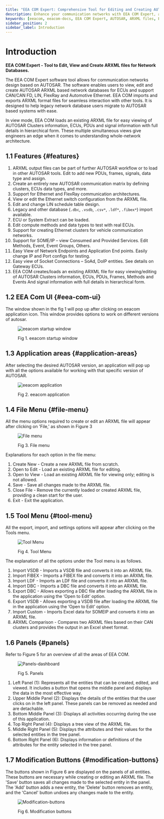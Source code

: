 ```yaml
---
title: "EEA COM Expert: Comprehensive Tool for Editing and Creating AUTOSAR ARXML Files"
description: Enhance your communication networks with EEA COM Expert, a tool for editing AUTOSAR ARXML files, supporting CAN, LIN, and Ethernet for legacy database migration. 
keywords: [eeacom, eeacom-docs, EEA COM Expert, AUTOSAR, ARXML files, ECU, network databases, communication networks, CAN, LIN, FlexRay, Automotive Ethernet, software tool, database migration, network architecture, application areas, import export, FIBEX, DBC, VSDB, Ethernet clusters, SOME/IP]
sidebar_position: 2
sidebar_label: Introduction
---
```


# Introduction

**EEA COM Expert - Tool to Edit, View and Create ARXML files for Network Databases.**

The EEA COM Expert software tool allows for communication networks design based on AUTOSAR.
The software enables users to view, edit and create AUTOSAR ARXML based network databases for
ECUs and support CAN/CAN FD, LIN, FlexRay and Automotive Ethernet. EEA COM imports and exports
ARXML format files for seamless interaction with other tools. It is designed to help legacy network
database users migrate to AUTOSAR based systems with ease.

In view mode, EEA COM loads an existing ARXML file for easy viewing of AUTOSAR Clusters
information, ECUs, PDUs and signal information with full details in hierarchical form. These multiple
simultaneous views give engineers an edge when it comes to understanding whole-network architecture.

## 1.1 Features {#features}

1. ARXML output files can be part of further AUTOSAR workflow or to load in other AUTOSAR tools. Edit to add new PDUs, frames, signals, data type and assign.
2. Create an entirely new AUTOSAR communication matrix by defining clusters, ECUs data types, and more.
3. Support for Ethernet and FlexRay communication architectures.
4. View or edit the Ethernet switch configuration from the ARXML file.
5. Edit and change LIN schedule table design.
6. Legacy and other database (`.dbc`, `.vsdb`, `.csv*`, `.ldf*`, `.fibex*`) import available.
7. ECU or System Extract can be loaded.
8. Edit compute methods and data types to test with real ECUs.
9. Support for creating Ethernet clusters for vehicle communication networks.
10. Support for SOME/IP – view Consumed and Provided Services. Edit Methods, Event, Event Groups, Others.
11. Easy View of Network Endpoints and Application End points. Easily change IP and Port configs for testing.
12. Easy view of Socket Connections – SoAd, DoIP entities. See details on Gateway ECUs.
13. EEA COM creates/loads an existing ARXML file for easy viewing/editing of AUTOSAR Clusters information, ECUs, PDUs, Frames, Methods and Events And signal information with full details in hierarchical form.

## 1.2 EEA Com UI {#eea-com-ui}

The window shown in the fig 1 will pop up after clicking on eeacom application icon. This window
provides options to work on different versions of autosar.

<div class="text--center">

<figure>

![eeacom startup window](./assets/image18.webp "eeacom startup window")
<figcaption>Fig 1. eeacom startup window</figcaption>
</figure>
</div>


## 1.3 Application areas {#application-areas}

After selecting the desired AUTOSAR version, an application will pop up with all the options available
for working with that specific version of AUTOSAR.

<div class="text--center">

<figure>

![eeacom application](./assets/image41.webp "eeacom application")
<figcaption>Fig 2. eeacom application</figcaption>
</figure>
</div>

## 1.4 File Menu {#file-menu}

All the menu options required to create or edit an ARXML file will appear after clicking on 'File,' as
shown in Figure 3

<div class="text--center">

<figure>

![File menu](./assets/image47.webp "File menu")
<figcaption>Fig 3. File menu</figcaption>
</figure>
</div>

Explanations for each option in the file menu:
1. Create New - Create a new ARXML file from scratch.
2. Open to Edit - Load an existing ARXML file for editing.
3. Open to View - Load an existing ARXML file for viewing only; editing is not allowed.
4. Save - Save all changes made to the ARXML file.
5. Close File - Remove the currently loaded or created ARXML file, providing a clean start for the user.
6. Exit - Exit the application.

## 1.5 Tool Menu {#tool-menu}

All the export, import, and settings options will appear after clicking on the Tools menu.

<div class="text--center">

<figure>

![Tool Menu](./assets/image63.webp "Tool Menu")
<figcaption>Fig 4. Tool Menu</figcaption>
</figure>
</div>

The explanation of all the options under the Tool menu is as follows.
1. Import VSDB - Imports a VSDB file and converts it into an ARXML file.
2. Import FIBEX - Imports a FIBEX file and converts it into an ARXML file.
3. Import LDF - Imports an LDF file and converts it into an ARXML file.
4. Import DBC - Imports a DBC file and converts it into an ARXML file.
5. Export DBC - Allows exporting a DBC file after loading the ARXML file in the application using the ‘Open to Edit’ option.
6. Export VSDB - Allows exporting a VSDB file after loading the ARXML file in the application using the ‘Open to Edit’ option.
7. Import Custom - Imports Excel data for SOMEIP and converts it into an ARXML file.
8. ARXML Comparison - Compares two ARXML files based on their CAN clusters and provides the output in an Excel sheet format.

## 1.6 Panels {#panels}

Refer to Figure 5 for an overview of all the areas of EEA COM.

<div class="text--center">

<figure>

![Panels-dashboard](./assets/image39.webp "panels-view")
<figcaption>Fig 5. Panels</figcaption>
</figure>
</div>

1. Left Panel (1): Represents all the entities that can be created, edited, and viewed. It includes a button that opens the middle panel and displays the data in the most effective way.
2. Upper Middle Panel (2): Displays the details of the entities that the user clicks on in the left panel. These panels can be removed as needed and are detachable.
3. Bottom Middle Panel (3): Displays all activities occurring during the use of this application.
4. Top Right Panel (4): Displays a tree view of the ARXML file.
5. Middle Right Panel (5): Displays the attributes and their values for the selected entities in the tree panel.
6. Bottom Right Panel (6): Displays information or definitions of the attributes for the entity selected in the tree panel.

## 1.7 Modification Buttons {#modification-buttons}

The buttons shown in Figure 6 are displayed on the panels of all entities. These buttons are necessary while creating or editing an ARXML file. The 'Save' button saves all changes made to the selected entity in the panel. The 'Add' button adds a new entity, the 'Delete' button removes an entity, and the 'Cancel' button undoes any changes made to the entity.

<div class="text--center">

<figure>

![Modification-buttons](./assets/image42.webp "Modification buttons")
<figcaption>Fig 6. Modification buttons</figcaption>
</figure>
</div>